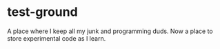 # test-ground
A place where I keep all my junk and programming duds.
Now a place to store experimental code as I learn.
